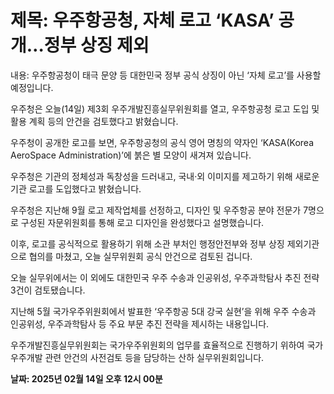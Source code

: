 # **제목: 우주항공청, 자체 로고 ‘KASA’ 공개…정부 상징 제외**

  내용: 우주항공청이 태극 문양 등 대한민국 정부 공식 상징이 아닌 ‘자체 로고’를 사용할 예정입니다. 

우주청은 오늘(14일) 제3회 우주개발진흥실무위원회를 열고, 우주항공청 로고 도입 및 활용 계획 등의 안건을 검토했다고 밝혔습니다. 

우주청이 공개한 로고를 보면, 우주항공청의 공식 영어 명칭의 약자인 ‘KASA(Korea AeroSpace Administration)’에 붉은 별 모양이 새겨져 있습니다. 

우주청은 기관의 정체성과 독창성을 드러내고, 국내·외 이미지를 제고하기 위해 새로운 기관 로고를 도입했다고 밝혔습니다.  

우주청은 지난해 9월 로고 제작업체를 선정하고, 디자인 및 우주항공 분야 전문가 7명으로 구성된 자문위원회를 통해 로고 디자인을 완성했다고 설명했습니다.  

이후, 로고를 공식적으로 활용하기 위해 소관 부처인 행정안전부와 정부 상징 제외기관으로 협의를 마쳤고, 오늘 실무위원회 공식 안건으로 검토된 겁니다. 

오늘 실무위에서는 이 외에도 대한민국 우주 수송과 인공위성, 우주과학탐사 추진 전략 3건이 검토됐습니다. 

지난해 5월 국가우주위원회에서 발표한 ‘우주항공 5대 강국 실현’을 위해 우주 수송과 인공위성, 우주과학탐사 등 주요 부문 추진 전략을 제시하는 내용입니다. 

우주개발진흥실무위원회는 국가우주위원회의 업무를 효율적으로 진행하기 위하여 국가 우주개발 관련 안건의 사전검토 등을 담당하는 산하 실무위원회입니다.

  **날짜: 2025년 02월 14일 오후 12시 00분**